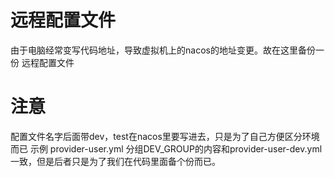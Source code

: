 # 远程配置文件
由于电脑经常变写代码地址，导致虚拟机上的nacos的地址变更。故在这里备份一份
远程配置文件
# 注意
配置文件名字后面带dev，test在nacos里要写进去，只是为了自己方便区分环境而已
示例 provider-user.yml 分组DEV_GROUP的内容和provider-user-dev.yml
一致，但是后者只是为了我们在代码里面备个份而已。